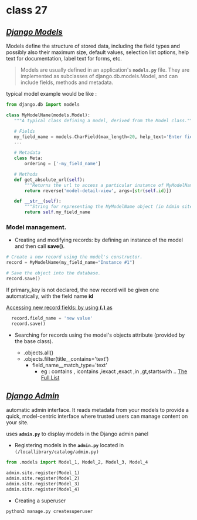 # class 27

## <ins>*Django Models*

Models define the structure of stored data, including the field types and possibly also their maximum size, default values, selection list options, help text for documentation, label text for forms, etc.


> Models are usually defined in an application's __`models.py`__ file. They are implemented as subclasses of django.db.models.Model, and can include fields, methods and metadata.

typical model example would be like : 
 
 ```py
 from django.db import models

class MyModelName(models.Model):
    """A typical class defining a model, derived from the Model class."""

    # Fields
    my_field_name = models.CharField(max_length=20, help_text='Enter field documentation')
    ...

    # Metadata
    class Meta:
        ordering = ['-my_field_name']

    # Methods
    def get_absolute_url(self):
        """Returns the url to access a particular instance of MyModelName."""
        return reverse('model-detail-view', args=[str(self.id)])

    def __str__(self):
        """String for representing the MyModelName object (in Admin site etc.)."""
        return self.my_field_name
 ```
 
### Model management.
  - Creating and modifying records:
  by defining an instance of the model and then call __save()__.
```py
# Create a new record using the model's constructor.
record = MyModelName(my_field_name="Instance #1")

# Save the object into the database.
record.save()
```
 If primary_key is not declared, the new record will be given one automatically, with the field name __id__

  <ins>Accessing new record fields:
  by using __(.)__ as 

```py
  record.field_name = 'new value'
  record.save()
```
 
- Searching for records
using the model's objects attribute (provided by the base class).

    - .objects.all()
    - .objects.filter(title__contains='text')
      - field_name__match_type='text'
        - eg : contains  , icontains ,iexact ,exact ,in ,gt,startswith ..
        [The Full List](https://docs.djangoproject.com/en/3.1/ref/models/querysets/#field-lookups)



## <ins>*Django Admin*

automatic admin interface. It reads metadata from your models to provide a quick, model-centric interface where trusted users can manage content on your site.

uses __`admin.py`__ to display models in the Django admin panel


- Registering models 
in the __`admin.py`__ located in `(/locallibrary/catalog/admin.py)`

```py
from .models import Model_1, Model_2, Model_3, Model_4

admin.site.register(Model_1)
admin.site.register(Model_2)
admin.site.register(Model_3)
admin.site.register(Model_4)
```

- Creating a superuser

```bash
python3 manage.py createsuperuser
```



